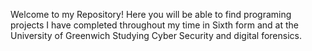 Welcome to my Repository!
Here you will be able to find programing projects I have completed throughout my time in Sixth form and at the University of Greenwich Studying Cyber Security and digital forensics.
